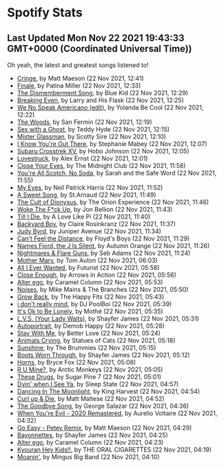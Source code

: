 
# Spotify Stats
## Last Updated Mon Nov 22 2021 19:43:33 GMT+0000 (Coordinated Universal Time))

Oh yeah, the latest and greatest songs listened to!

- [Cringe](https://www.last.fm/music/Matt+Maeson/_/Cringe), by Matt Maeson (22 Nov 2021, 12:41)
- [Finale](https://www.last.fm/music/Patina+Miller/_/Finale), by Patina Miller (22 Nov 2021, 12:33)
- [The Dismemberment Song](https://www.last.fm/music/Blue+Kid/_/The+Dismemberment+Song), by Blue Kid (22 Nov 2021, 12:29)
- [Breaking Even](https://www.last.fm/music/Larry+and+His+Flask/_/Breaking+Even), by Larry and His Flask (22 Nov 2021, 12:25)
- [We No Speak Americano (edit)](https://www.last.fm/music/Yolanda+Be+Cool/_/We+No+Speak+Americano+(edit)), by Yolanda Be Cool (22 Nov 2021, 12:22)
- [The Woods](https://www.last.fm/music/San+Fermin/_/The+Woods), by San Fermin (22 Nov 2021, 12:19)
- [Sex with a Ghost](https://www.last.fm/music/Teddy+Hyde/_/Sex+with+a+Ghost), by Teddy Hyde (22 Nov 2021, 12:15)
- [Mister Glassman](https://www.last.fm/music/Scotty+Sire/_/Mister+Glassman), by Scotty Sire (22 Nov 2021, 12:10)
- [I Know You're Out There](https://www.last.fm/music/Stephanie+Mabey/_/I+Know+You%27re+Out+There), by Stephanie Mabey (22 Nov 2021, 12:07)
- [Subaru Crosstrek XV](https://www.last.fm/music/Hobo+Johnson/_/Subaru+Crosstrek+XV), by Hobo Johnson (22 Nov 2021, 12:05)
- [Lovestruck](https://www.last.fm/music/Alex+Ernst/_/Lovestruck), by Alex Ernst (22 Nov 2021, 12:01)
- [Close Your Eyes](https://www.last.fm/music/The+Midnight+Club/_/Close+Your+Eyes), by The Midnight Club (22 Nov 2021, 11:58)
- [You're All Scotch, No Soda](https://www.last.fm/music/Sarah+and+the+Safe+Word/_/You%27re+All+Scotch,+No+Soda), by Sarah and the Safe Word (22 Nov 2021, 11:55)
- [My Eyes](https://www.last.fm/music/Neil+Patrick+Harris/_/My+Eyes), by Neil Patrick Harris (22 Nov 2021, 11:52)
- [A Sweet Song](https://www.last.fm/music/St.Arnaud/_/A+Sweet+Song), by St.Arnaud (22 Nov 2021, 11:49)
- [The Cult of Dionysus](https://www.last.fm/music/The+Orion+Experience/_/The+Cult+of+Dionysus), by The Orion Experience (22 Nov 2021, 11:46)
- [Woke The F*ck Up](https://www.last.fm/music/Jon+Bellion/_/Woke+The+F*ck+Up), by Jon Bellion (22 Nov 2021, 11:43)
- [Till I Die](https://www.last.fm/music/A+Love+Like+Pi/_/Till+I+Die), by A Love Like Pi (22 Nov 2021, 11:40)
- [Backyard Boy](https://www.last.fm/music/Claire+Rosinkranz/_/Backyard+Boy), by Claire Rosinkranz (22 Nov 2021, 11:37)
- [Judy Byrd](https://www.last.fm/music/Juniper+Avenue/_/Judy+Byrd), by Juniper Avenue (22 Nov 2021, 11:34)
- [Can't Feel the Distance](https://www.last.fm/music/Floyd%27s+Boys/_/Can%27t+Feel+the+Distance), by Floyd's Boys (22 Nov 2021, 11:29)
- [Names Fjord, the J Is Silent](https://www.last.fm/music/Autumn+Orange/_/Names+Fjord,+the+J+Is+Silent), by Autumn Orange (22 Nov 2021, 11:26)
- [Nightmares & Flare Guns](https://www.last.fm/music/Seb+Adams/_/Nightmares+&+Flare+Guns), by Seb Adams (22 Nov 2021, 11:24)
- [Mother Mary](https://www.last.fm/music/Tom+Auton/_/Mother+Mary), by Tom Auton (22 Nov 2021, 06:03)
- [All I Ever Wanted](https://www.last.fm/music/Futurist/_/All+I+Ever+Wanted), by Futurist (22 Nov 2021, 05:58)
- [Close Enough](https://www.last.fm/music/Arrows+in+Action/_/Close+Enough), by Arrows in Action (22 Nov 2021, 05:56)
- [Alter ego](https://www.last.fm/music/Caramel+Column/_/Alter+ego), by Caramel Column (22 Nov 2021, 05:53)
- [Noises](https://www.last.fm/music/Mike+Mains+&+The+Branches/_/Noises), by Mike Mains & The Branches (22 Nov 2021, 05:50)
- [Grow Back](https://www.last.fm/music/The+Happy+Fits/_/Grow+Back), by The Happy Fits (22 Nov 2021, 05:43)
- [i don't really mind](https://www.last.fm/music/DJ+PoolBoi/_/i+don%27t+really+mind), by DJ PoolBoi (22 Nov 2021, 05:39)
- [It's Ok to Be Lonely](https://www.last.fm/music/Moth%C3%A9/_/It%27s+Ok+to+Be+Lonely), by Mothé (22 Nov 2021, 05:35)
- [L.V.S. (Your Lady Waits)](https://www.last.fm/music/Shayfer+James/_/L.V.S.+(Your+Lady+Waits)), by Shayfer James (22 Nov 2021, 05:31)
- [Autoportrait](https://www.last.fm/music/Demob+Happy/_/Autoportrait), by Demob Happy (22 Nov 2021, 05:28)
- [Stay With Me](https://www.last.fm/music/Better+Love/_/Stay+With+Me), by Better Love (22 Nov 2021, 05:24)
- [Animals Crying](https://www.last.fm/music/Statues+of+Cats/_/Animals+Crying), by Statues of Cats (22 Nov 2021, 05:18)
- [Sunshine](https://www.last.fm/music/The+Brummies/_/Sunshine), by The Brummies (22 Nov 2021, 05:15)
- [Boots Worn Through](https://www.last.fm/music/Shayfer+James/_/Boots+Worn+Through), by Shayfer James (22 Nov 2021, 05:12)
- [Horns](https://www.last.fm/music/Bryce+Fox/_/Horns), by Bryce Fox (22 Nov 2021, 05:08)
- [R U Mine?](https://www.last.fm/music/Arctic+Monkeys/_/R+U+Mine%3F), by Arctic Monkeys (22 Nov 2021, 05:05)
- [These Drugs](https://www.last.fm/music/Sugar+Pine+7/_/These+Drugs), by Sugar Pine 7 (22 Nov 2021, 05:01)
- [Dyin' when I See Ya](https://www.last.fm/music/Sleep+State/_/Dyin%27+when+I+See+Ya), by Sleep State (22 Nov 2021, 04:57)
- [Dancing In The Moonlight](https://www.last.fm/music/King+Harvest/_/Dancing+In+The+Moonlight), by King Harvest (22 Nov 2021, 04:54)
- [Curl up & Die](https://www.last.fm/music/Matt+Maltese/_/Curl+up+&+Die), by Matt Maltese (22 Nov 2021, 04:52)
- [The Goodbye Song](https://www.last.fm/music/George+Salazar/_/The+Goodbye+Song), by George Salazar (22 Nov 2021, 04:36)
- [When You're Evil - 2020 Remastered](https://www.last.fm/music/Aurelio+Voltaire/_/When+You%27re+Evil+-+2020+Remastered), by Aurelio Voltaire (22 Nov 2021, 04:32)
- [Go Easy - Petey Remix](https://www.last.fm/music/Matt+Maeson/_/Go+Easy+-+Petey+Remix), by Matt Maeson (22 Nov 2021, 04:29)
- [Bayonnettes](https://www.last.fm/music/Shayfer+James/_/Bayonnettes), by Shayfer James (22 Nov 2021, 04:25)
- [Alter ego](https://www.last.fm/music/Caramel+Column/_/Alter+ego), by Caramel Column (22 Nov 2021, 04:23)
- [Kyouran Hey Kids!!](https://www.last.fm/music/THE+ORAL+CIGARETTES/_/Kyouran+Hey+Kids!!), by THE ORAL CIGARETTES (22 Nov 2021, 04:19)
- [Moanin'](https://www.last.fm/music/Mingus+Big+Band/_/Moanin%27), by Mingus Big Band (22 Nov 2021, 04:10)
